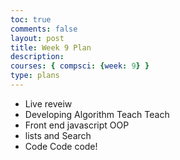 ```yaml
---
toc: true
comments: false
layout: post
title: Week 9 Plan
description: 
courses: { compsci: {week: 9} }
type: plans
---
```


- Live reveiw
- Developing Algorithm Teach Teach
- Front end javascript OOP
- lists and Search
- Code Code code!